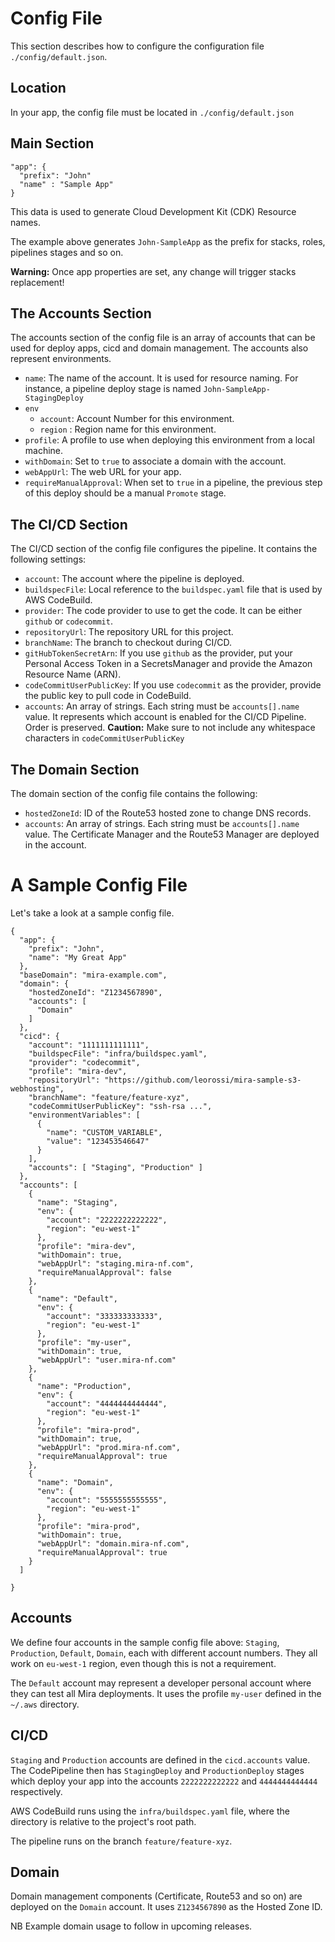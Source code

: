 # Config File
This section describes how to configure the configuration file `./config/default.json`.
## Location

In your app, the config file must be located in `./config/default.json`

## Main Section

```
"app": {
  "prefix": "John"
  "name" : "Sample App"
}
```

This data is used to generate Cloud Development Kit (CDK) Resource names.

The example above generates `John-SampleApp` as the prefix for stacks, roles, pipelines stages and so on.

__Warning:__ Once app properties are set, any change will trigger stacks replacement!

## The Accounts Section

The accounts section of the config file is an array of accounts that can be used for deploy apps, cicd and domain management. The accounts also represent environments.

 - `name`: The name of the account. It is used for resource naming. For instance, a pipeline deploy stage is named `John-SampleApp-StagingDeploy`
 - `env`
   - `account`: Account Number for this environment.
   - `region` : Region name for this environment.
 - `profile`: A profile to use when deploying this environment from a local machine.
 - `withDomain`: Set to `true` to associate a domain with the account.
 - `webAppUrl`: The web URL for your app.
 - `requireManualApproval`: When set to `true` in a pipeline, the previous step of this deploy should be a manual `Promote` stage.

## The CI/CD Section

The CI/CD section of the config file configures the pipeline. It contains the following settings:
 - `account`: The account where the pipeline is deployed.
 - `buildspecFile`: Local reference to the `buildspec.yaml` file that is used by AWS CodeBuild.
 - `provider`: The code provider to use to get the code. It can be either `github` or `codecommit`.
 - `repositoryUrl`: The repository URL for this project.
 - `branchName`: The branch to checkout during CI/CD.
 - `gitHubTokenSecretArn`: If you use `github` as the provider, put your Personal Access Token in a SecretsManager and provide the Amazon Resource Name (ARN).
 - `codeCommitUserPublicKey`: If you use `codecommit` as the provider, provide the public key to pull code in CodeBuild.
 - `accounts`: An array of strings. Each string must be `accounts[].name` value. It represents which account is enabled for the CI/CD Pipeline. Order is preserved.
    __Caution:__ Make sure to not include any whitespace characters in `codeCommitUserPublicKey`
## The Domain Section

The domain section of the config file contains the following:
 - `hostedZoneId`: ID of the Route53 hosted zone to change DNS records.
 - `accounts`: An array of strings. Each string must be `accounts[].name` value. The Certificate Manager and the Route53 Manager are deployed in the account.

# A Sample Config File

Let's take a look at a sample config file.
```
{
  "app": {
    "prefix": "John",
    "name": "My Great App"
  },
  "baseDomain": "mira-example.com",
  "domain": {
    "hostedZoneId": "Z1234567890",
    "accounts": [
      "Domain"
    ]
  },
  "cicd": {
    "account": "1111111111111",
    "buildspecFile": "infra/buildspec.yaml",
    "provider": "codecommit",
    "profile": "mira-dev",
    "repositoryUrl": "https://github.com/leorossi/mira-sample-s3-webhosting",
    "branchName": "feature/feature-xyz",
    "codeCommitUserPublicKey": "ssh-rsa ...",
    "environmentVariables": [
      {
        "name": "CUSTOM_VARIABLE",
        "value": "123453546647"
      }
    ],
    "accounts": [ "Staging", "Production" ]
  },
  "accounts": [
    {
      "name": "Staging",
      "env": {
        "account": "2222222222222",
        "region": "eu-west-1"
      },
      "profile": "mira-dev",
      "withDomain": true,
      "webAppUrl": "staging.mira-nf.com",
      "requireManualApproval": false
    },
    {
      "name": "Default",
      "env": {
        "account": "333333333333",
        "region": "eu-west-1"
      },
      "profile": "my-user",
      "withDomain": true,
      "webAppUrl": "user.mira-nf.com"
    },
    {
      "name": "Production",
      "env": {
        "account": "4444444444444",
        "region": "eu-west-1"
      },
      "profile": "mira-prod",
      "withDomain": true,
      "webAppUrl": "prod.mira-nf.com",
      "requireManualApproval": true
    },
    {
      "name": "Domain",
      "env": {
        "account": "5555555555555",
        "region": "eu-west-1"
      },
      "profile": "mira-prod",
      "withDomain": true,
      "webAppUrl": "domain.mira-nf.com",
      "requireManualApproval": true
    }
  ]

}
```
## Accounts
We define four accounts in the sample config file above: `Staging`, `Production`, `Default`, `Domain`, each with different account numbers.
They all work on `eu-west-1` region, even though this is not a requirement.

The `Default` account may represent a developer personal account where they can test all Mira deployments. It uses the profile `my-user` defined in the `~/.aws` directory.

## CI/CD
`Staging` and `Production` accounts are defined in the `cicd.accounts` value. The CodePipeline then has `StagingDeploy` and `ProductionDeploy` stages which deploy your app into the accounts `2222222222222` and `4444444444444` respectively.

AWS CodeBuild runs using the `infra/buildspec.yaml` file, where the directory is relative to the project's root path.

The pipeline runs on the branch `feature/feature-xyz`.


## Domain

Domain management components (Certificate, Route53 and so on) are deployed on the `Domain` account. It uses `Z1234567890` as the Hosted Zone ID.

NB Example domain usage to follow in upcoming releases.
